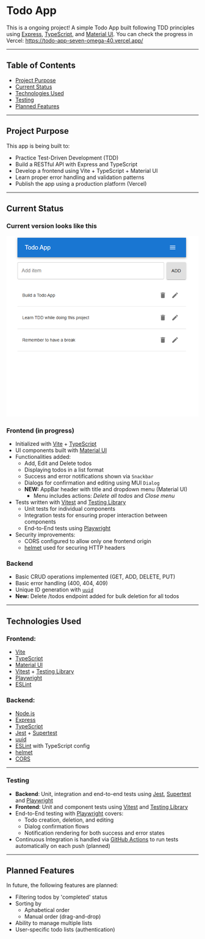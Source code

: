 # Todo App

This is a ongoing project! A simple Todo App built following TDD principles using [Express](https://expressjs.com/), [TypeScript](https://www.typescriptlang.org/), and [Material UI](https://mui.com/material-ui/). You can check the progress in Vercel: https://todo-app-seven-omega-40.vercel.app/

---

## Table of Contents

- [Project Purpose](#project-purpose)
- [Current Status](#current-status)
- [Technologies Used](#technologies-used)
- [Testing](#testing)
- [Planned Features](#planned-features)

---

## Project Purpose

This app is being built to:

- Practice Test-Driven Development (TDD)
- Build a RESTful API with Express and TypeScript
- Develop a frontend using Vite + TypeScript + Material UI
- Learn proper error handling and validation patterns
- Publish the app using a production platform (Vercel)

---

## Current Status

### Current version looks like this

<img src="./versions/TodoApp_0.3.png" alt="Todo App version 0.3"/>

### Frontend (in progress)

- Initialized with [Vite](https://vitejs.dev/) + [TypeScript](https://www.typescriptlang.org/)
- UI components built with [Material UI](https://mui.com/)
- Functionalities added:
  - Add, Edit and Delete todos
  - Displaying todos in a list format
  - Success and error notifications shown via `Snackbar`
  - Dialogs for confirmation and editing using MUI `Dialog`
  - **NEW:** AppBar header with title and dropdown menu (Material UI)
    - Menu includes actions: *Delete all todos* and *Close menu*
- Tests written with [Vitest](https://vitest.dev/) and [Testing Library](https://testing-library.com/)
  - Unit tests for individual components
  - Integration tests for ensuring proper interaction between components
  - End-to-End tests using [Playwright](https://playwright.dev/)
- Security improvements:
  - CORS configured to allow only one frontend origin
  - [helmet](https://helmetjs.github.io/) used for securing HTTP headers

### Backend

- Basic CRUD operations implemented (GET, ADD, DELETE, PUT)
- Basic error handling (400, 404, 409)
- Unique ID generation with [`uuid`](https://www.npmjs.com/package/uuid)
- **New:** Delete /todos endpoint added for bulk deletion for all todos

---

## Technologies Used

### Frontend:

- [Vite](https://vitejs.dev/)
- [TypeScript](https://www.typescriptlang.org/)
- [Material UI](https://mui.com/)
- [Vitest](https://vitest.dev/) + [Testing Library](https://testing-library.com/)
- [Playwright](https://playwright.dev/)
- [ESLint](https://eslint.org/)

### Backend:

- [Node.js](https://nodejs.org/)
- [Express](https://expressjs.com/)
- [TypeScript](https://www.typescriptlang.org/)
- [Jest](https://jestjs.io/) + [Supertest](https://github.com/visionmedia/supertest)
- [uuid](https://www.npmjs.com/package/uuid)
- [ESLint](https://eslint.org/) with TypeScript config
- [helmet](https://helmetjs.github.io/)
- [CORS](https://expressjs.com/en/resources/middleware/cors.html)

---

### Testing

- **Backend**: Unit, integration and end-to-end tests using [Jest](https://jestjs.io/), [Supertest](https://github.com/visionmedia/supertest) and [Playwright](https://playwright.dev/)
- **Frontend**: Unit and component tests using [Vitest](https://vitest.dev/) and [Testing Library](https://testing-library.com/)
- End-to-End testing with [Playwright](https://playwright.dev/) covers:
  - Todo creation, deletion, and editing
  - Dialog confirmation flows
  - Notification rendering for both success and error states
- Continuous Integration is handled via [GitHub Actions](https://docs.github.com/en/actions) to run tests automatically on each push (planned)

---

## Planned Features

In future, the following features are planned:

- Filtering todos by 'completed' status
- Sorting by
  - Aphabetical order
  - Manual order (drag-and-drop)
- Ability to manage multiple lists
- User-specific todo lists (authentication)
